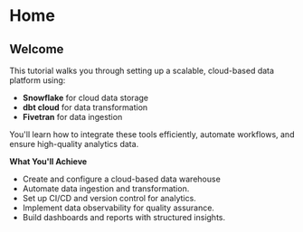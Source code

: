 # Home

## Welcome

This tutorial walks you through setting up a scalable, cloud-based data platform using:

- **Snowflake** for cloud data storage
- **dbt cloud** for data transformation
- **Fivetran** for data ingestion

You'll learn how to integrate these tools efficiently, automate workflows, and ensure high-quality analytics data.

**What You'll Achieve**

- Create and configure a cloud-based data warehouse
- Automate data ingestion and transformation.
- Set up CI/CD and version control for analytics.
- Implement data observability for quality assurance.
- Build dashboards and reports with structured insights.